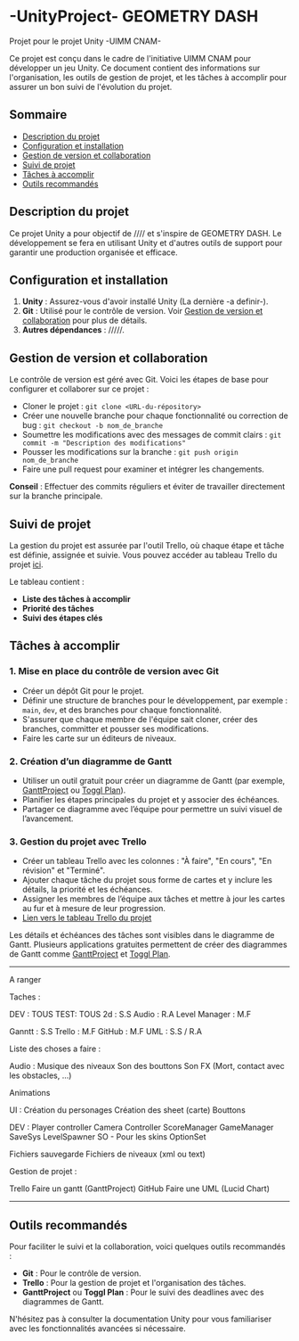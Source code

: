 # -UnityProject- GEOMETRY DASH
Projet pour le projet Unity -UIMM CNAM-

Ce projet est conçu dans le cadre de l'initiative UIMM CNAM pour développer un jeu Unity. Ce document contient des informations sur l'organisation, les outils de gestion de projet, et les tâches à accomplir pour assurer un bon suivi de l'évolution du projet.

## Sommaire
- [Description du projet](#description-du-projet)
- [Configuration et installation](#configuration-et-installation)
- [Gestion de version et collaboration](#gestion-de-version-et-collaboration)
- [Suivi de projet](#suivi-de-projet)
- [Tâches à accomplir](#tâches-à-accomplir)
- [Outils recommandés](#outils-recommandés)

## Description du projet
Ce projet Unity a pour objectif de //// et s'inspire de GEOMETRY DASH. Le développement se fera en utilisant Unity et d'autres outils de support pour garantir une production organisée et efficace.

## Configuration et installation
1. **Unity** : Assurez-vous d'avoir installé Unity (La dernière -a definir-).
2. **Git** : Utilisé pour le contrôle de version. Voir [Gestion de version et collaboration](#gestion-de-version-et-collaboration) pour plus de détails.
3. **Autres dépendances** : /////.

## Gestion de version et collaboration
Le contrôle de version est géré avec Git. Voici les étapes de base pour configurer et collaborer sur ce projet :
- Cloner le projet : `git clone <URL-du-répository>`
- Créer une nouvelle branche pour chaque fonctionnalité ou correction de bug : `git checkout -b nom_de_branche`
- Soumettre les modifications avec des messages de commit clairs : `git commit -m "Description des modifications"`
- Pousser les modifications sur la branche : `git push origin nom_de_branche`
- Faire une pull request pour examiner et intégrer les changements.

**Conseil** : Effectuer des commits réguliers et éviter de travailler directement sur la branche principale.

## Suivi de projet
La gestion du projet est assurée par l'outil Trello, où chaque étape et tâche est définie, assignée et suivie. Vous pouvez accéder au tableau Trello du projet [ici](https://trello.com/fr). 

Le tableau contient :
- **Liste des tâches à accomplir**
- **Priorité des tâches**
- **Suivi des étapes clés**

## Tâches à accomplir
### 1. Mise en place du contrôle de version avec Git
   - Créer un dépôt Git pour le projet.
   - Définir une structure de branches pour le développement, par exemple : `main`, `dev`, et des branches pour chaque fonctionnalité.
   - S'assurer que chaque membre de l'équipe sait cloner, créer des branches, committer et pousser ses modifications.
   - Faire les carte sur un éditeurs de niveaux.

### 2. Création d’un diagramme de Gantt
   - Utiliser un outil gratuit pour créer un diagramme de Gantt (par exemple, [GanttProject](http://www.ganttproject.biz/) ou [Toggl Plan](https://toggl.com/plan/)).
   - Planifier les étapes principales du projet et y associer des échéances.
   - Partager ce diagramme avec l’équipe pour permettre un suivi visuel de l’avancement.

### 3. Gestion du projet avec Trello
   - Créer un tableau Trello avec les colonnes : "À faire", "En cours", "En révision" et "Terminé".
   - Ajouter chaque tâche du projet sous forme de cartes et y inclure les détails, la priorité et les échéances.
   - Assigner les membres de l’équipe aux tâches et mettre à jour les cartes au fur et à mesure de leur progression.
   - [Lien vers le tableau Trello du projet](https://trello.com/fr)

Les détails et échéances des tâches sont visibles dans le diagramme de Gantt. Plusieurs applications gratuites permettent de créer des diagrammes de Gantt comme [GanttProject](http://www.ganttproject.biz/) et [Toggl Plan](https://toggl.com/plan/).


---
A ranger


Taches :

DEV : TOUS
TEST: TOUS
2d : S.S
Audio : R.A
Level Manager : M.F

Ganntt : S.S
Trello : M.F
GitHub : M.F
UML : S.S / R.A




Liste des choses a faire :

Audio :
Musique des niveaux
Son des bouttons 
Son FX (Mort, contact avec les obstacles, ...)

Animations

UI :
Création du personages
Création des sheet (carte)
Bouttons

DEV :
Player controller
Camera Controller
ScoreManager
GameManager
SaveSys
LevelSpawner
SO - Pour les skins
OptionSet


Fichiers sauvegarde
Fichiers de niveaux (xml ou text)

Gestion de projet :

Trello
Faire un gantt (GanttProject)
GitHub
Faire une UML (Lucid Chart)


---



## Outils recommandés
Pour faciliter le suivi et la collaboration, voici quelques outils recommandés :
- **Git** : Pour le contrôle de version.
- **Trello** : Pour la gestion de projet et l'organisation des tâches.
- **GanttProject** ou **Toggl Plan** : Pour le suivi des deadlines avec des diagrammes de Gantt.
  
N'hésitez pas à consulter la documentation Unity pour vous familiariser avec les fonctionnalités avancées si nécessaire.
